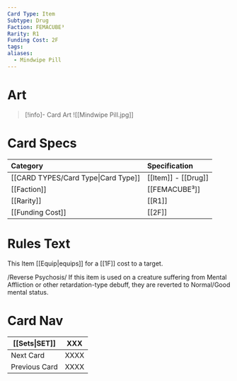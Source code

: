 ```yaml
---
Card Type: Item
Subtype: Drug
Faction: FEMACUBE³
Rarity: R1
Funding Cost: 2F
tags: 
aliases:
  - Mindwipe Pill
---
```

# Art

> [!info]- Card Art
> ![[Mindwipe Pill.jpg]]

# Card Specs

| Category | Specification| 
| :--- | :--- |
| [[CARD TYPES/Card Type\|Card Type]] | [[Item]] - [[Drug]] |  
| [[Faction]] | [[FEMACUBE³]] | 
| [[Rarity]] | [[R1]] |  
| [[Funding Cost]] | [[2F]] |  

# Rules Text

This Item [[Equip|equips]] for a [[1F]] cost to a target.  

/Reverse Psychosis/ 
If this item is used on a creature suffering from Mental Affliction or other retardation-type debuff, 
they are reverted to Normal/Good mental status.

# Card Nav

| [[Sets\|SET]] | XXX |  
| --- | --- |  
| Next Card | XXXX |  
| Previous Card | XXXX |  

